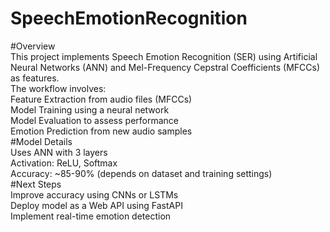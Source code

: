 # SpeechEmotionRecognition
#Overview
<br/>
This project implements Speech Emotion Recognition (SER) using Artificial Neural Networks (ANN) and Mel-Frequency Cepstral Coefficients (MFCCs) as features.
<br/>
The workflow involves:
<br/>
Feature Extraction from audio files (MFCCs)
<br/>
Model Training using a neural network
<br/>
Model Evaluation to assess performance
<br/>
Emotion Prediction from new audio samples
<br/>
#Model Details
<br/>
Uses ANN with 3 layers
<br/>
Activation: ReLU, Softmax
<br/>
Accuracy: ~85-90% (depends on dataset and training settings)
<br/>
#Next Steps
<br/>
Improve accuracy using CNNs or LSTMs
<br/>
Deploy model as a Web API using FastAPI
<br/>
Implement real-time emotion detection
